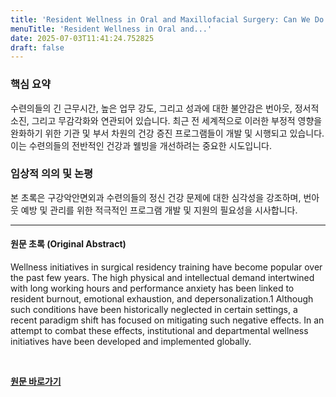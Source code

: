 ```yaml
---
title: 'Resident Wellness in Oral and Maxillofacial Surgery: Can We Do Better?'
menuTitle: 'Resident Wellness in Oral and...'
date: 2025-07-03T11:41:24.752825
draft: false
---
```


### 핵심 요약

수련의들의 긴 근무시간, 높은 업무 강도, 그리고 성과에 대한 불안감은  번아웃, 정서적 소진, 그리고 무감각화와 연관되어 있습니다.  최근 전 세계적으로 이러한 부정적 영향을 완화하기 위한  기관 및 부서 차원의 건강 증진 프로그램들이 개발 및 시행되고 있습니다.  이는 수련의들의 전반적인 건강과 웰빙을 개선하려는 중요한 시도입니다.


### 임상적 의의 및 논평

본 초록은 구강악안면외과 수련의들의 정신 건강 문제에 대한 심각성을 강조하며,  번아웃 예방 및 관리를 위한 적극적인 프로그램 개발 및  지원의 필요성을 시사합니다.


---

#### 원문 초록 (Original Abstract)
Wellness initiatives in surgical residency training have become popular over the past few years. The high physical and intellectual demand intertwined with long working hours and performance anxiety has been linked to resident burnout, emotional exhaustion, and depersonalization.1 Although such conditions have been historically neglected in certain settings, a recent paradigm shift has focused on mitigating such negative effects. In an attempt to combat these effects, institutional and departmental wellness initiatives have been developed and implemented globally.

<br>

**[원문 바로가기](https://www.joms.org/article/S0278-2391(25)00242-3/fulltext?rss=yes)**
